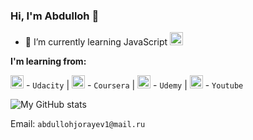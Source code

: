### Hi, I'm Abdulloh 👋

- 🌱 I’m currently learning JavaScript <a href="https://www.javascript.com/" title="JavaScript"><img src="https://github.com/tomchen/stack-icons/blob/master/logos/javascript.svg" alt="Python" width="21px" height="21px"></a>

**I'm learning from:**

<img src="https://img.utdstc.com/icon/1e5/00d/1e500d6e3c5436e20de91d7be149b821e8e40bd6bfbfc55648c59363078ce7ca:200" alt="Udacity" width="21px" height="21px"> - `Udacity` |
<img src="https://img.captain-droid.com/wp-content/uploads/2019/01/org-coursera-android-icon.png" alt="Coursera" width="21px" height="21px"> - `Coursera`  |
<img src="https://comp-pro.ru/wp-content/uploads/5/f/1/5f1fedfe65e2dbaa38414dd184e825b5.png" alt="Udemy" width="21px" height="21px"> - `Udemy`  |
<img src="https://upload.wikimedia.org/wikipedia/commons/thumb/0/09/YouTube_full-color_icon_%282017%29.svg/1280px-YouTube_full-color_icon_%282017%29.svg.png" alt="Youtube" width="21px" height="21px"> - `Youtube`

![My GitHub stats](https://github-readme-stats.vercel.app/api?username=developerabdulloh&show_icons=true&theme=dracula)


Email: `abdullohjorayev1@mail.ru`
